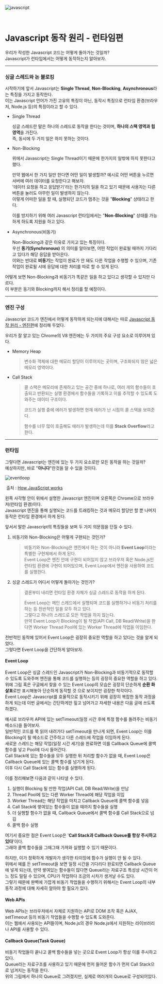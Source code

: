 ![javascript](image/javascript.png)

<br>

# Javascript 동작 원리 - 런타임편

우리가 작성한 Javascript 코드는 어떻게 돌아가는 것일까?  
Javascript가 런타임에서는 어떻게 동작하는지 알아보자.

---

### 싱글 스레드와 논 블로킹

시작하기에 앞서 Javascript는 **Single Thread**, **Non-Blocking**, **Asynchronous**라는 특징을 가지고 동작한다.  
이는 Javascript 언어가 가진 고유의 특징이 아닌, 동작시 특징으로 런타임 환경(브라우저, Node.js 등)의 특징이라고 할 수 있다.

* Single Thread

  싱글 스레드란 말은 하나의 스레드로 동작을 한다는 것이며, **하나의 스택 영역과 힙 영역**을 가진다.  
  즉, 동시에 두 가지 일은 하지 못하는 것이다.

* Non-Blocking

  위에서 Javascript는 Single Thread이기 때문에 한가지의 일밖에 하지 못한다고 했다.

  만약 웹에서 한 가지 일만 한다면 어떤 일이 발생할까?
  예시로 어떤 버튼을 누르면 서버에 여러 데이터를 요청한다고 해보자.  
  '데이터 요청을 하고 응답받기'라는 한가지의 일을 하고 있기 때문에 사용자는 다른 버튼을 눌러도 아무런 일이 발생하지 않는다.  
  이렇게 어떠한 일을 할 때, 실행되던 코드가 멈추는 것을 "**Blocking**" 상태라고 한다.

  이를 방지하기 위해 여러 Javascript 런타임에서는 "**Non-Blocking**" 상태를 가능하게 하도록 지원을 하고 있다.

* Asynchronous(비동기)

  Non-Blocking과 같은 이유로 가지고 있는 특징이다.  
  우선 **동기(Synchronous)** 의 의미를 알아보면, 어떤 작업이 완료될 때까지 기다리고 있다가 해당 응답을 받아온다.  
  이와는 반대로 **비동기**는 작업이 완료가 안 돼도 다른 작업을 수행할 수 있으며, 기존 작업이 완료될 시에 응답에 대한 처리를 따로 할 수 있게 된다.  

어떻게 보면 Non-Blocking과 비동기가 똑같은 일을 하고 있다고 생각할 수 있지만 다르다.  
이 부분은 동기와 Blocking까지 해서 정리를 할 예정이다.

---

### 엔진 구성

Javascript 코드가 엔진에서 어떻게 동작하게 되는지에 대해서는 따로 [Javascript 동작 원리 - 엔진편](javascript_mechanism_engine.md)에 정리해 두었다.

우리가 잘 알고 있는 Chrome의 V8 엔진에는 두 가지의 주요 구성 요소로 이루어져 있다.

* Memory Heap

  > 변수화 객체에 대한 메모리 할당이 이루어지는 곳이며, 구조화되지 않은 넓은 메모리 영역이다.

* Call Stack

  > 콜 스택은 메모리에 존재하고 있는 공간 중에 하나로, 여러 개의 함수들이 호출되고 반환되는 실행 환경에서 함수들을 기록하고 이를 추적할 수 있도록 도와주는 데이터 구조이다.
  >
  > 코드가 실행 중에 에러가 발생하면 현재 에러가 난 시점의 콜 스택을 보여준다.
  >
  > 함수를 너무 많이 호출해도 에러가 발생하는데 이를 **Stack Overflow**라고 한다.

---

### 런타임

그렇다면 Javascript는 엔진에 있는 두 가지 요소로만 모든 동작을 하는 것일까?  
예상하지만, 바로 "**아니다**"란것을 알 수 있을 것이다.

![eventloop](image/eventloop.png)

​																																		출처 : [How JavaScript works](https://blog.sessionstack.com/how-does-javascript-actually-work-part-1-b0bacc073cf)



왼쪽 사각형 안이 위에서 설명한 Javascript 엔진이며 오른쪽은 Chrome으로 브라우저(런타임 환경)이다.  
Javascript 엔진을 통해 실행되는 코드를 트래킹하는 것과 메모리 할당만 할 뿐 나머지 동작은 런타임 환경에서 하게 된다.

앞서서 말한 Javascript의 특징들을 보며 두 가지 의문점을 던질 수 있다.

1. 비동기와 Non-Blocking은 어떻게 구현되는 것인가?

   > 비동기와 Non-Blocking은 엔진에서 하는 것이 아니라 **Event Loop**이라는 특별한 구현체에서 하게 된다.  
   > Event Loop은 엔진 안에 구현이 되어있지 않고 브라우저 혹은 Node.js인 런타임 환경에 구현이 되어있으며, Event Loop에서 엔진을 사용하여 코드를 실행한다.

2. 싱글 스레드가 어디서 어떻게 돌아가는 것인가?

   > 결론부터 내리면 런타임 환경 자체가 싱글 스레드로 동작을 하게 된다.  
   >
   > Event Loop는 메인 스레드에서 실행되며 코드를 실행하거나 비동기 처리를 하는 등 전반적인 일을 모두 하고 있다.  
   > 그렇다고 하나의 스레드로 모든 작업을 하지 않는다.  
   > 만약 Event Loop가 Blocking이 될 작업(API Call, DB Read/Write)을 한다면 Worker Thread Pool에 있는 Worker Thread에 작업을 이임한다.

전반적인 동작에 있어서 Event Loop은 굉장히 중요한 역할을 하고 있다는 것을 알게 되었다.  
그렇다면 Event Loop을 간단하게 알아보자.

#### Event Loop

Event Loop은 싱글 스레드인 Javascript가 Non-Blocking과 비동기적으로 동작할 수 있도록 도와주며 엔진을 통해 코드를 실행하는 등의 굉장히 중요한 역할을 하고 있다.  
위에 그림 혹은 구글에서 찾을 수 있는 Event Loop의 모습은 굉장히 단순하게 **순환 화살표**로만 표시해놓아 단순하게 동작할 것 으로 보이지만 굉장한 착각이다.  
Event Loop은 Javascript를 효율적으로 동작시키기 위해 굉장히 복잡한 동작 과정을 하게 되는데 이번 글에서는 간단하게만 짚고 넘어가고 자세한 내용은 다음 글에 쓰도록 하겠다.

예시로 브라우저 API에 있는 setTimeout(일정 시간 후에 특정 함수를 돌려주는 비동기 메소드)을 들어보자.  
일반적인 코드를 쭉 읽어 내려가다 setTimeout을 만나게 되면, Event Loop는 이를 Blocking이 될 메소드로 간주하고 다른 스레드에 작업을 이임하게 된다.  
새로운 스레드는 해당 작업(일정 시간 세기)을 완료하면 이를 Callback Queue에 콜백 함수를 넣고 Pool에 다시 들어간다.  
Call Stack에 있는 함수들을 모두 실행한 뒤 처리할 함수가 없을 때, Event Loop은 Callback Queue에 있는 콜백 함수를 넘기게 된다.  
이후 다시 Call Stack에 있는 함수를 실행하게 된다.

이를 정리해보면 다음과 같이 나타낼 수 있다.

1. 실행이 Blocking 될 만한 작업(API Call, DB Read/Write)을 만남
2. Thread Pool에 있는 다른 Worker Thread에 해당 작업을 이임
3. Worker Thread는 해당 작업을 마치고 Callback Queue에 콜백 함수를 넣음
4. Call Stack에 쌓여있는 함수들이 없을 때까지 함수들을 실행
5. 더 실행할 함수가 없을 때, Callback Queue에서 콜백 함수를 Call Stack으로 넘김
6. 콜백 함수 실행

여기서 중요한 점은 Event Loop은 '**Call Stack과 Callback Queue를 항상 주시하고 있다**'이다.  
그래야 콜백 함수들을 그때그때 가져와 실행할 수 있기 때문이다.

하지만, 이가 정확하게 개발자가 생각한 타이밍에 함수가 실행이 안 될 수 있다.  
위에서 예를 든 setTimeout을 보면 일정 시간을 기다리다 완료되면 Callback Queue에 넣게 되는데, 만약 쌓여있는 함수들이 많다면 Queue라는 자료구조 특성상 시간이 어느 정도 밀릴 수 있으며, CPU가 작업하다 조금의 시차가 생겨날 수도 있다.  
그렇기 때문에 완벽에 가깝게 비동기 작업들을 수행하기 위해서는 Event Loop의 내부 동작 과정에 대해 자세히 알아야 할 필요가 있다.

#### Web APIs

Web APIs는 브라우저에서 자체로 지원하는 API로 DOM 조작 혹은 AJAX, setTimeout 등의 비동기 작업들을 수행할 수 있도록 도와준다.  
이는 웹에서 사용되는 API들이며, Node.js의 경우 Node.js에서 지원하는 라이브러리나 API를 사용할 수 있다.

#### Callback Queue(Task Queue)

비동기 작업들이 끝나고 콜백 함수들을 넣는 곳으로 Event Loop가 항상 이를 주시하고 있다.  
Queue라는 자료구조를 사용하고 있기 때문에 먼저 들어온 함수가 먼저 Call Stack으로 넘겨지는 동작을 한다.  
위의 그림에서 하나의 Queue로 그려졌지만, 실제로 여러개의 Queue로 구성되어있다.

